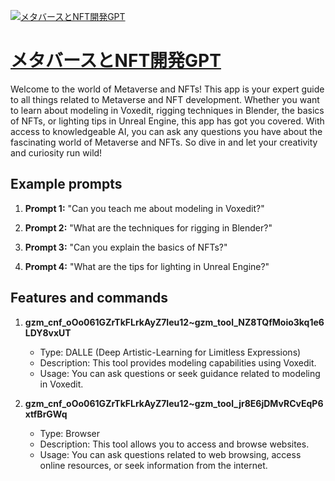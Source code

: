 [![メタバースとNFT開発GPT](https://files.oaiusercontent.com/file-cFIJfOLCsyMUd05uCGqRACDP?se=2123-10-18T01%3A07%3A49Z&sp=r&sv=2021-08-06&sr=b&rscc=max-age%3D31536000%2C%20immutable&rscd=attachment%3B%20filename%3Da5b4e66f-4e35-436b-9d27-ef7f41ce369a.png&sig=ai3k1lTln2B70X6hXxZHZ3GCh1msPzTk%2B2V4KyQD0Pk%3D)](https://chat.openai.com/g/g-X95q7WVho-metabasutonftkai-fa-gpt)

# [メタバースとNFT開発GPT](https://chat.openai.com/g/g-X95q7WVho-metabasutonftkai-fa-gpt)

Welcome to the world of Metaverse and NFTs! This app is your expert guide to all things related to Metaverse and NFT development. Whether you want to learn about modeling in Voxedit, rigging techniques in Blender, the basics of NFTs, or lighting tips in Unreal Engine, this app has got you covered. With access to knowledgeable AI, you can ask any questions you have about the fascinating world of Metaverse and NFTs. So dive in and let your creativity and curiosity run wild!

## Example prompts

1. **Prompt 1:** "Can you teach me about modeling in Voxedit?"

2. **Prompt 2:** "What are the techniques for rigging in Blender?"

3. **Prompt 3:** "Can you explain the basics of NFTs?"

4. **Prompt 4:** "What are the tips for lighting in Unreal Engine?"

## Features and commands

1. **gzm_cnf_oOo061GZrTkFLrkAyZ7Ieu12~gzm_tool_NZ8TQfMoio3kq1e6LDY8vxUT**
   - Type: DALLE (Deep Artistic-Learning for Limitless Expressions)
   - Description: This tool provides modeling capabilities using Voxedit.
   - Usage: You can ask questions or seek guidance related to modeling in Voxedit.

2. **gzm_cnf_oOo061GZrTkFLrkAyZ7Ieu12~gzm_tool_jr8E6jDMvRCvEqP6xtfBrGWq**
   - Type: Browser
   - Description: This tool allows you to access and browse websites.
   - Usage: You can ask questions related to web browsing, access online resources, or seek information from the internet.